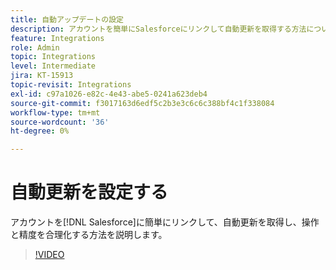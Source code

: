```yaml
---
title: 自動アップデートの設定
description: アカウントを簡単にSalesforceにリンクして自動更新を取得する方法について説明します
feature: Integrations
role: Admin
topic: Integrations
level: Intermediate
jira: KT-15913
topic-revisit: Integrations
exl-id: c97a1026-e82c-4e43-abe5-0241a623deb4
source-git-commit: f3017163d6edf5c2b3e3c6c6c388bf4c1f338084
workflow-type: tm+mt
source-wordcount: '36'
ht-degree: 0%

---
```


# 自動更新を設定する

アカウントを[!DNL Salesforce]に簡単にリンクして、自動更新を取得し、操作と精度を合理化する方法を説明します。

>[!VIDEO](https://video.tv.adobe.com/v/3439593?quality=12&learn=on&hidetitle=true&captions=jpn)
